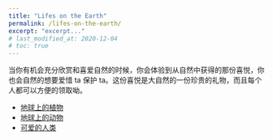 ```yaml
---
title: "Lifes on the Earth"
permalink: /lifes-on-the-earth/
excerpt: "excerpt..."
# last_modified_at: 2020-12-04
# toc: true
---
```


当你有机会充分欣赏和喜爱自然的时候，你会体验到从自然中获得的那份喜悦，你也会自然的想要爱惜 ta 保护 ta。这份喜悦是大自然的一份珍贵的礼物，而且每个人都可以方便的领取呦。

- [地球上的植物](/_catalogue/plants.md)
- [地球上的动物](/_catalogue/animals.md)
- [可爱的人类](/_catalogue/humans.md)
